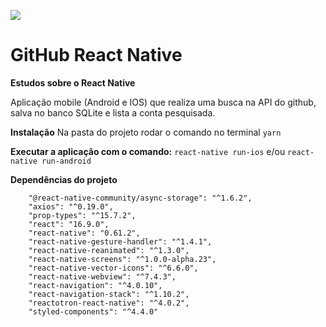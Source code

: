 ![](https://www.mundojs.com.br/wp-content/uploads/2019/07/reactnative.jpg)

# GitHub React Native

**Estudos sobre o React Native**

Aplicação mobile (Android e IOS) que realiza uma busca na API do github, salva no banco SQLite e lista a conta pesquisada.

**Instalação**
Na pasta do projeto rodar o comando no terminal `yarn`

**Executar a aplicação com o comando:**
`react-native run-ios` e/ou `react-native run-android`

**Dependências do projeto**

```
    "@react-native-community/async-storage": "^1.6.2",
    "axios": "^0.19.0",
    "prop-types": "^15.7.2",
    "react": "16.9.0",
    "react-native": "0.61.2",
    "react-native-gesture-handler": "^1.4.1",
    "react-native-reanimated": "^1.3.0",
    "react-native-screens": "^1.0.0-alpha.23",
    "react-native-vector-icons": "^6.6.0",
    "react-native-webview": "^7.4.3",
    "react-navigation": "^4.0.10",
    "react-navigation-stack": "^1.10.2",
    "reactotron-react-native": "^4.0.2",
    "styled-components": "^4.4.0"
```
